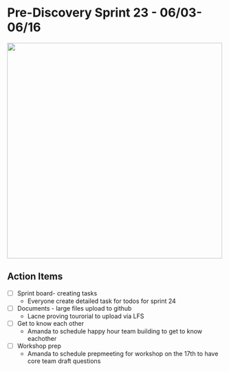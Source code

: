 # Pre-Discovery Sprint 23 - 06/03- 06/16

<img src="https://lh4.googleusercontent.com/mSbkoTQSdaxlwPphal1P63vFxVkOu0lLb_bUc13i9PetkiO5lqp47s3DdRrh4VWHD0gSmPI1yw_rgSt-v4mbQks8DyZOHJet8AQkqll_pJ-4kBOGfZ89tBJGGv0ym5ytnxgkOdMV" width="500">

## Action Items
- [ ] Sprint board- creating tasks
  - Everyone create detailed task for todos for sprint 24
- [ ] Documents - large files upload to github 
  - Lacne proving tourorial to upload via LFS
- [ ] Get to know each other
  - Amanda to schedule happy hour team building to get to know eachother
- [ ] Workshop prep
	- Amanda to schedule prepmeeting for workshop on the 17th to have core team draft questions
